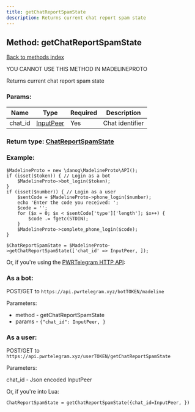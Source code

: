 ```yaml
---
title: getChatReportSpamState
description: Returns current chat report spam state
---
```

## Method: getChatReportSpamState  
[Back to methods index](index.md)


YOU CANNOT USE THIS METHOD IN MADELINEPROTO


Returns current chat report spam state

### Params:

| Name     |    Type       | Required | Description |
|----------|---------------|----------|-------------|
|chat\_id|[InputPeer](../types/InputPeer.md) | Yes|Chat identifier|


### Return type: [ChatReportSpamState](../types/ChatReportSpamState.md)

### Example:


```
$MadelineProto = new \danog\MadelineProto\API();
if (isset($token)) { // Login as a bot
    $MadelineProto->bot_login($token);
}
if (isset($number)) { // Login as a user
    $sentCode = $MadelineProto->phone_login($number);
    echo 'Enter the code you received: ';
    $code = '';
    for ($x = 0; $x < $sentCode['type']['length']; $x++) {
        $code .= fgetc(STDIN);
    }
    $MadelineProto->complete_phone_login($code);
}

$ChatReportSpamState = $MadelineProto->getChatReportSpamState(['chat_id' => InputPeer, ]);
```

Or, if you're using the [PWRTelegram HTTP API](https://pwrtelegram.xyz):

### As a bot:

POST/GET to `https://api.pwrtelegram.xyz/botTOKEN/madeline`

Parameters:

* method - getChatReportSpamState
* params - `{"chat_id": InputPeer, }`



### As a user:

POST/GET to `https://api.pwrtelegram.xyz/userTOKEN/getChatReportSpamState`

Parameters:

chat_id - Json encoded InputPeer



Or, if you're into Lua:

```
ChatReportSpamState = getChatReportSpamState({chat_id=InputPeer, })
```

